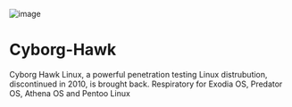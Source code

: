 ![image](https://github.com/vectorprogrammer/Cyborg-Hawk/assets/154865817/5b779317-a510-43e8-a7af-a5139b7a1f2c)

# Cyborg-Hawk
Cyborg Hawk Linux, a powerful penetration testing Linux distrubution, discontinued in 2010, is brought back.
Respiratory for Exodia OS, Predator OS, Athena OS and Pentoo Linux
